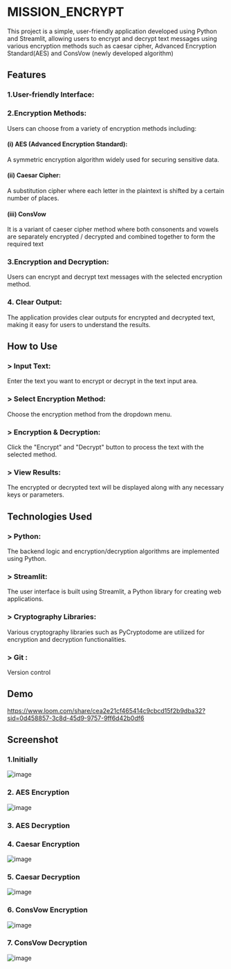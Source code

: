 
# MISSION_ENCRYPT

This project is a simple, user-friendly application developed using Python and Streamlit, allowing users to encrypt and decrypt text messages using various encryption methods  such as caesar cipher, Advanced Encryption Standard(AES) and ConsVow (newly developed algorithm)

## Features
### 1.User-friendly Interface:
 
### 2.Encryption Methods:
 Users can choose from a variety of encryption methods including:
#### (i) AES (Advanced Encryption Standard): 
A symmetric encryption algorithm widely used for securing sensitive data.
#### (ii) Caesar Cipher: 
A substitution cipher where each letter in the plaintext is shifted by a certain number of places.
#### (iii) ConsVow 

It is a variant of caeser cipher method where both consonents and vowels are separately encrypted / decrypted and combined together to form the required text 
### 3.Encryption and Decryption:
 Users can encrypt and decrypt text messages with the selected encryption method.
### 4. Clear Output: 
The application provides clear outputs for encrypted and decrypted text, making it easy for users to understand the results.

## How to Use
### > Input Text: ###
 Enter the text you want to encrypt or decrypt in the text input area.
### >  Select Encryption Method:
 Choose the encryption method from the dropdown menu.
### > Encryption & Decryption: 
Click the "Encrypt" and "Decrypt" button to process the text with the selected method.
### > View Results: 
The encrypted or decrypted text will be displayed along with any necessary keys or parameters.
## Technologies Used
### > Python: 
The backend logic and encryption/decryption algorithms are implemented using Python.
### > Streamlit:
 The user interface is built using Streamlit, a Python library for creating web applications.
### > Cryptography Libraries: 
Various cryptography libraries such as PyCryptodome are utilized for encryption and decryption functionalities.
### > Git :
Version control

## Demo
https://www.loom.com/share/cea2e21cf465414c9cbcd15f2b9dba32?sid=0d458857-3c8d-45d9-9757-9ff6d42b0df6 

## Screenshot
### 1.Initially
   ![image](https://github.com/Sameera-18/tinkherhack2.0/assets/119126948/02df3c15-41d9-4617-a113-b64c1c03429f)

### 2. AES Encryption
   ![image](https://github.com/Sameera-18/tinkherhack2.0/assets/119126948/9582029a-ee80-426b-b6b2-9cf39793eae9)

### 3. AES Decryption

### 4. Caesar Encryption
  ![image](https://github.com/Sameera-18/tinkherhack2.0/assets/119126948/e09eac59-95c2-4839-8590-58a908bc0236)

### 5. Caesar Decryption
  ![image](https://github.com/Sameera-18/tinkherhack2.0/assets/119126948/406d868d-5b18-44b1-9edc-411416fb974b)

### 6. ConsVow Encryption
   ![image](https://github.com/Sameera-18/tinkherhack2.0/assets/119126948/28b75262-2435-4191-8607-6155b29ae055)

### 7. ConsVow Decryption
   ![image](https://github.com/Sameera-18/tinkherhack2.0/assets/119126948/4cdc2a69-6509-436d-b5e7-cfd27a9ec7ac)






